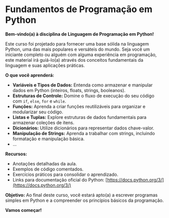 # Fundamentos de Programação em Python

**Bem-vindo(a) à disciplina de Linguagem de Programação em Python!**

Este curso foi projetado para fornecer uma base sólida na linguagem Python, uma das mais populares e versáteis do mundo. Seja você um iniciante completo ou alguém com alguma experiência em programação, este material irá guiá-lo(a) através dos conceitos fundamentais da linguagem e suas aplicações práticas.

**O que você aprenderá:**

*   **Variáveis e Tipos de Dados:** Entenda como armazenar e manipular dados em Python (inteiros, floats, strings, booleanos).
*   **Estruturas de Controle:** Domine o fluxo de execução do seu código com `if`, `else`, `for` e `while`.
*   **Funções:** Aprenda a criar funções reutilizáveis para organizar e modularizar seu código.
*   **Listas e Tuplas:** Explore estruturas de dados fundamentais para armazenar coleções de itens.
*   **Dicionários:** Utilize dicionários para representar dados chave-valor.
*   **Manipulação de Strings:** Aprenda a trabalhar com strings, incluindo formatação e manipulação básica.
* ...

**Recursos:**

*   Anotações detalhadas da aula.
*   Exemplos de código comentados.
*   Exercícios práticos para consolidar o aprendizado.
*   Links para documentação oficial do Python: [https://docs.python.org/3/](https://docs.python.org/3/)

**Objetivo:** Ao final deste curso, você estará apto(a) a escrever programas simples em Python e a compreender os princípios básicos da programação.

**Vamos começar!**
